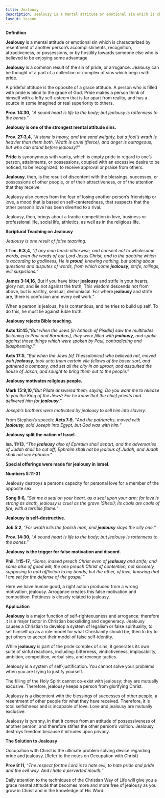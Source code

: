 ```yaml
---
title: Jealousy
description: Jealousy is a mental attitude or emotional sin which is characterized by resentment of another person's accomplishments, recognition, attractiveness, or possessions, or by hostility towards someone else who is believed to be enjoying some advantage.
layout: lesson
---
```


**Definition**

**Jealousy** is a mental attitude or emotional sin which is characterized by resentment of another person’s accomplishments,
recognition, attractiveness, or possessions, or by hostility towards someone else who is believed to be enjoying some advantage.

**Jealousy** is a common result of the sin of pride, or arrogance. Jealousy can be thought of a part of a collection or complex of sins which begin with pride.

A prideful attitude is the opposite of a grace attitude. A person who is filled with pride is blind to the grace of God. Pride makes a person think of himself with a lofty self-esteem that is far apart from reality, and has a source in some imagined or real superiority to others.

**Prov. 14:30**, “_A sound heart is life to the body; but jealousy is rottenness to the bones._”

**Jealousy is one of the strongest mental attitude sins.**

**Prov. 27:3,4**, “_A stone is heavy, and the sand weighty, but a fool’s wrath is heavier than them both. Wrath is cruel (fierce), and anger is outrageous, but who can stand before jealousy?_”

**Pride** is synonymous with vanity, which is empty pride in regard to one’s person, attainments, or possessions, coupled with an excessive desire to be noticed, to be recognized, to receive approval or praise from others.

**Jealousy**, then, is the result of discontent with the blessings, successes, or possessions of other people, or of their attractiveness, or of the attention that they receive.

Jealousy also comes from the fear of losing another person’s friendship or love, a mood that is based on self-centeredness, that suspects that the other person’s love has been diverted to a rival.

Jealousy, then, brings about a frantic competition in love, business or professional life, social life, athletics, as well as in the religious life.

**Scriptural Teaching on Jealousy**

*_Jealousy is one result of false teaching._*

**1 Tim. 6:3,4**, “_If any man teach otherwise, and consent not to wholesome words, even the words of our Lord Jesus Christ, and to the doctrine which is according to godliness, He is **proud**, knowing nothing, but doting about questions and disputes of words, from which come **jealousy**, strife, railings, evil suspicions._”

**James 3:14,16**, But if you have bitter **jealousy** and strife in your hearts, glory not, and lie not against the truth, This wisdom descends not from above, but is earthly, sensual, demoniacal. For where **jealousy** and strife are, there is confusion and every evil work.”

When a person is jealous, he is contentious, and he tries to build up self. To do this, he must lie against Bible truth.

**Jealousy rejects Bible teaching.**

**Acts 13:45,**“_But when the Jews [in Antioch of Pisidia] saw the multitudes [listening to Paul and Barnabas], they were filled with **jealousy**, and spoke against those things which were spoken by Paul, contradicting and blaspheming._”

**Acts 17:5**, “_But when the Jews [of Thessalonica] who believed not, moved with **jealousy**, took unto them certain vile fellows of the baser sort, and gathered a company, and set all the city in an uproar, and assaulted the house of Jason, and sought to bring them out to the people._”

**Jealousy motivates religious people.**

**Mark 15:9,10,**”_But Pilate answered them, saying, Do you want me to release to you the King of the Jews? For he knew that the chief priests had delivered him for **jealousy**._”

*_Joseph’s brothers were motivated by jealousy to sell him into slavery._*

From Stephen’s speech: **Acts 7:9**, “_And the patriarchs, moved with **jealousy**, sold Joseph into Egypt, but God was with him._”

**Jealousy split the nation of Israel.**

**Isa. 11:13**, “_The **jealousy** also of Ephraim shall depart, and the adversaries of Judah shall be cut off; Ephraim shall not be jealous of Judah, and Judah shall not vex Ephraim._”

**Special offerings were made for jealousy in Israel.**

**Numbers 5:11-31**

Jealousy destroys a persons capacity for personal love for a member of the opposite sex.

**Song 8:6,** “_Set me a seal on your heart, as a seal upon your arm; for love is strong as death, jealousy is cruel as the grave (Sheol); its coals are coals of fire, with a terrible flame._"

**Jealousy is self-destructive.**

**Job 5:2**, “_For wrath kills the foolish man, and **jealousy** slays the silly one._”

**Prov. 14:30**, “_A sound heart is life to the body; but jealousy is rottenness to the bones._”

**Jealousy is the trigger for false motivation and discord.**

**Phil. 1:15-17**, “_Some, indeed preach Christ even of **jealousy** and strife; and some also of good will; the one preach Christ of contention, not sincerely, supposing to add affliction to my bonds; but the other, of love, knowing that I am set for the defense of the gospel._”

Here we have human good, a right action produced from a wrong motivation, jealousy. Arrogance creates this false motivation and competition. Pettiness is closely related to jealousy.

**Application**

**Jealousy** is a major function of self-righteousness and arrogance; therefore it is a major factor in Christian backsliding and degeneracy. Jealousy causes a Christian to develop a system of legalism or false spirituality, to set himself up as a role model for what Christianity should be, then to try to get others to accept their model of false self-identity.

While **jealousy** is part of the pride complex of sins, it generates its own suite of sinful reactions, including: bitterness, vindictiveness, implacability, ambition, competition, verbal sins, and revenge tactics.

Jealousy is a system of self-justification. You cannot solve your problems when you are trying to justify yourself.

The filling of the Holy Spirit cannot co-exist with jealousy; they are mutually excusive. Therefore, jealousy keeps a person from glorifying Christ.

Jealousy is a discontent with the blessings of successes of other people, a resentment of other people for what they have received. Therefore, it is total selfishness and is incapable of love. Love and jealousy are mutually exclusive.

Jealousy is tyranny, in that it comes from an attitude of possessiveness of another person, and therefore stifles the other person’s volition. Jealousy destroys freedom because it intrudes upon privacy.

**The Solution to Jealousy**

Occupation with Christ is the ultimate problem solving device regarding pride and jealousy. [Refer to the notes on Occupation with Christ}

**Prov 8:11**, “_The respect for the Lord is to hate evil, to hate pride and pride and the evil way. And I hate a perverted mouth._”

Daily attention to the techniques of the Christian Way of Life will give you a grace mental attitude that becomes more and more free of jealousy as you grow in Christ and in the knowledge of His Word.

